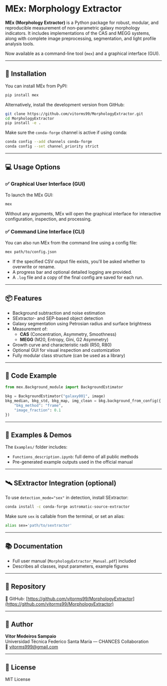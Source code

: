 # MEx: Morphology Extractor

**MEx (Morphology Extractor)** is a Python package for robust, modular, and reproducible measurement of non-parametric galaxy morphology indicators. It includes implementations of the CAS and MEGG systems, along with complete image preprocessing, segmentation, and light profile analysis tools.

Now available as a command-line tool (`mex`) and a graphical interface (GUI).

---

## 🚀 Installation

You can install MEx from PyPI:

```bash
pip install mex
```

Alternatively, install the development version from GitHub:

```bash
git clone https://github.com/vitorms99/MorphologyExtractor.git
cd MorphologyExtractor
pip install -e .
```

Make sure the `conda-forge` channel is active if using conda:

```bash
conda config --add channels conda-forge
conda config --set channel_priority strict
```

---

## 💻 Usage Options

### ✅ Graphical User Interface (GUI)

To launch the MEx GUI:

```bash
mex
```

Without any arguments, MEx will open the graphical interface for interactive configuration, inspection, and processing.

### ✅ Command Line Interface (CLI)

You can also run MEx from the command line using a config file:

```bash
mex path/to/config.json
```

- If the specified CSV output file exists, you'll be asked whether to overwrite or rename.
- A progress bar and optional detailed logging are provided.
- A `.log` file and a copy of the final config are saved for each run.

---

## 📦 Features

- Background subtraction and noise estimation
- SExtractor- and SEP-based object detection
- Galaxy segmentation using Petrosian radius and surface brightness
- Measurement of:
  - **CAS** (Concentration, Asymmetry, Smoothness)
  - **MEGG** (M20, Entropy, Gini, G2 Asymmetry)
- Growth curve and characteristic radii (R50, R80)
- Optional GUI for visual inspection and customization
- Fully modular class structure (can be used as a library)

---

## 📄 Code Example

```python
from mex.Background_module import BackgroundEstimator

bkg = BackgroundEstimator("galaxy001", image)
bkg_median, bkg_std, bkg_map, img_clean = bkg.background_from_config({
    "bkg_method": "frame",
    "image_fraction": 0.1
})
```

---

## 🧪 Examples & Demos

The `Examples/` folder includes:

- `Functions_description.ipynb`: full demo of all public methods
- Pre-generated example outputs used in the official manual

---

## 🛰️ SExtractor Integration (optional)

To use `detection_mode="sex"` in detection, install SExtractor:

```bash
conda install -c conda-forge astromatic-source-extractor
```

Make sure `sex` is callable from the terminal, or set an alias:

```bash
alias sex='path/to/sextractor'
```

---

## 📚 Documentation

- Full user manual (`MorphologyExtractor_Manual.pdf`) included
- Describes all classes, input parameters, example figures

---

## 🔗 Repository

📁 GitHub: [https://github.com/vitorms99/MorphologyExtractor](https://github.com/vitorms99/MorphologyExtractor)

---

## 👤 Author

**Vitor Medeiros Sampaio**  
Universidad Técnica Federico Santa María — CHANCES Collaboration  
📧 [vitorms999@gmail.com](mailto:vitorms999@gmail.com)

---

## 📝 License

MIT License
